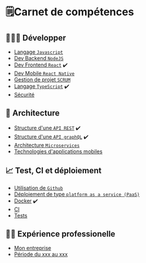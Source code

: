# 🗒️Carnet de compétences

## 👩🏽‍💻 Développer

- [Langage `Javascript`](development/langage-javascript.md)
- [Dev Backend `NodeJS`](development/nodejs.md)
- [Dev Frontend `React`](development/react.md) ✔️
- [Dev Mobile `React Native`](development/react-native.md)
- [Gestion de projet `SCRUM`](development/scrum.md)
- [Langage `TypeScript`](development/langage-typescript.md) ✔️
- [Sécurité](development/secu.md)

## 🧭 Architecture

- [Structure d'une `API REST`](architecture/rest.md) ✔️
- [Structure d'une `API graphQL`](architecture/graphql.md) ✔️
- [Architecture `Microservices`](architecture/microservices.md)
- [Technologies d'applications mobiles](architecture/mobile.md)

## 📈 Test, CI et déploiement

- [Utilisation de `Github`](devops/github.md)
- [Déploiement de type `platform as a service (PaaS)`](devops/paas.md)
- [Docker](devops/docker.md) ✔️
- [CI](devops/ci.md)
- [Tests](devops/test.md)

## 👩‍🏭 Expérience professionelle

- [Mon entreprise](xp-pro/entreprise.md)
- [Période du xxx au xxx](xp-pro/experience-1.md)
